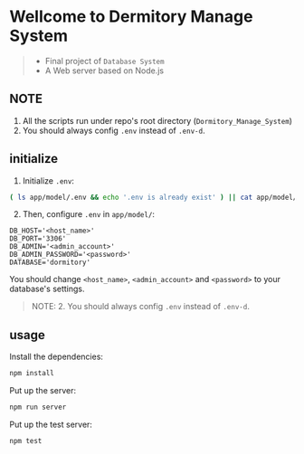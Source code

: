 # Wellcome to Dermitory Manage System
> - Final project of `Database System`
> - A Web server based on Node.js
## NOTE
1. All the scripts run under repo's root directory (`Dormitory_Manage_System`)
2. You should always config `.env` instead of `.env-d`.

## initialize
1. Initialize `.env`:
``` bash
( ls app/model/.env && echo '.env is already exist' ) || cat app/model/.env-d > app/model/.env
```
2. Then, configure `.env` in `app/model/`:
``` properties
DB_HOST='<host_name>'
DB_PORT='3306'
DB_ADMIN='<admin_account>'
DB_ADMIN_PASSWORD='<password>'
DATABASE='dormitory'
```
You should change `<host_name>`, `<admin_account>` and `<password>` to your database's settings.
> NOTE: 2. You should always config `.env` instead of `.env-d`.

## usage
Install the dependencies:
``` bash
npm install
```

Put up the server:
``` bash
npm run server
```

Put up the test server:
``` bash
npm test
```
